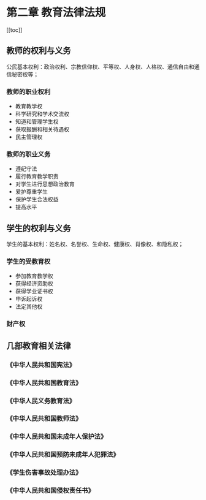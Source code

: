 # 第二章 教育法律法规
[[toc]]

## 教师的权利与义务

公民基本权利：政治权利、宗教信仰权、平等权、人身权、人格权、通信自由和通信秘密权等；

### 教师的职业权利
- 教育教学权
- 科学研究和学术交流权
- 知道和管理学生权
- 获取报酬和相关待遇权
- 民主管理权

### 教师的职业义务
- 遵纪守法
- 履行教育教学职责
- 对学生进行思想政治教育
- 爱护尊重学生
- 保护学生合法权益
- 提高水平

## 学生的权利与义务
学生的基本权利：姓名权、名誉权、生命权、健康权、肖像权、和隐私权；

### 学生的受教育权
- 参加教育教学权
- 获得经济资助权
- 获得学业证书权
- 申诉起诉权
- 法定其他权

### 财产权


## 几部教育相关法律
### 《中华人民共和国宪法》
### 《中华人民共和国教育法》
### 《中华人民义务教育法》
### 《中华人民共和国教师法》
### 《中华人民共和国未成年人保护法》
### 《中华人民共和国预防未成年人犯罪法》
### 《学生伤害事故处理办法》
### 《中华人民共和国侵权责任书》
